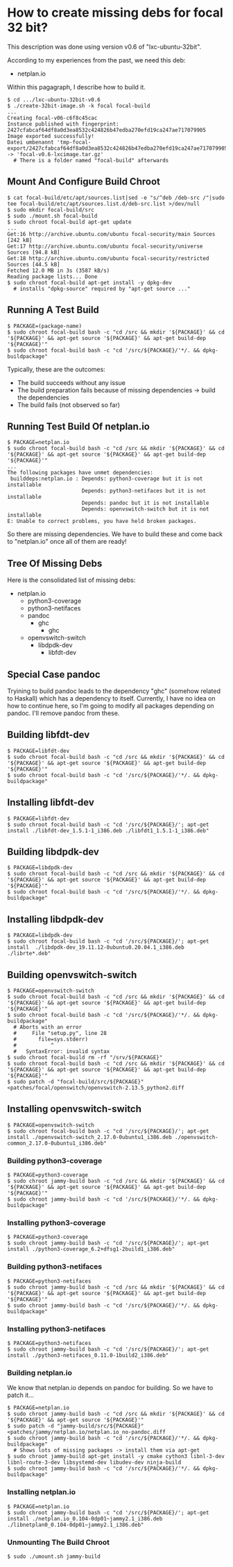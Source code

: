 How to create missing debs for focal 32 bit?
============================================

This description was done using version v0.6
of "lxc-ubuntu-32bit".

According to my experiences from the past, we need this deb:

- netplan.io

Within this pagagraph, I describe how to build it.

```
$ cd .../lxc-ubuntu-32bit-v0.6
$ ./create-32bit-image.sh -k focal focal-build
...
Creating focal-v06-c6f8c45cac
Instance published with fingerprint: 2427cfabcaf64df8a0d3ea8532c424826b47edba270efd19ca247ae717079905
Image exported successfully!           
Datei umbenannt 'tmp-focal-export/2427cfabcaf64df8a0d3ea8532c424826b47edba270efd19ca247ae717079905.tar.gz' -> 'focal-v0.6-lxcimage.tar.gz'
  # There is a folder named "focal-build" afterwards
```

## Mount And Configure Build Chroot

```
$ cat focal-build/etc/apt/sources.list|sed -e "s/^deb /deb-src /"|sudo tee focal-build/etc/apt/sources.list.d/deb-src.list >/dev/null
$ sudo mkdir focal-build/src
$ sudo ./mount.sh focal-build
$ sudo chroot focal-build apt-get update
...
Get:16 http://archive.ubuntu.com/ubuntu focal-security/main Sources [242 kB]
Get:17 http://archive.ubuntu.com/ubuntu focal-security/universe Sources [94.8 kB]
Get:18 http://archive.ubuntu.com/ubuntu focal-security/restricted Sources [44.5 kB]
Fetched 12.0 MB in 3s (3587 kB/s)                       
Reading package lists... Done
$ sudo chroot focal-build apt-get install -y dpkg-dev
  # installs "dpkg-source" required by "apt-get source ..."
```

## Running A Test Build

```
$ PACKAGE=(package-name)
$ sudo chroot focal-build bash -c "cd /src && mkdir '${PACKAGE}' && cd '${PACKAGE}' && apt-get source '${PACKAGE}' && apt-get build-dep '${PACKAGE}'"
$ sudo chroot focal-build bash -c "cd '/src/${PACKAGE}/'*/. && dpkg-buildpackage"
```

Typically, these are the outcomes:

- The build succeeds without any issue
- The build preparation fails because of missing dependencies -> build the dependencies
- The build fails (not observed so far)

## Running Test Build Of netplan.io

```
$ PACKAGE=netplan.io
$ sudo chroot focal-build bash -c "cd /src && mkdir '${PACKAGE}' && cd '${PACKAGE}' && apt-get source '${PACKAGE}' && apt-get build-dep '${PACKAGE}'"
...
The following packages have unmet dependencies:
 builddeps:netplan.io : Depends: python3-coverage but it is not installable
                        Depends: python3-netifaces but it is not installable
                        Depends: pandoc but it is not installable
                        Depends: openvswitch-switch but it is not installable
E: Unable to correct problems, you have held broken packages.
```

So there are missing dependencies. We have to build these
and come back to "netplan.io" once all of them are ready!

## Tree Of Missing Debs

Here is the consolidated list of missing debs:

- netplan.io
  - python3-coverage
  - python3-netifaces
  - pandoc
    - ghc
      - ghc
  - openvswitch-switch
    - libdpdk-dev
      - libfdt-dev

## Special Case pandoc

Tryining to build pandoc leads to the dependency "ghc" (somehow related to Haskall)
which has a dependency to itself. Currently, I have no idea on how to continue here,
so I'm going to modify all packages depending on pandoc. I'll remove pandoc from these.

## Building libfdt-dev

```
$ PACKAGE=libfdt-dev
$ sudo chroot focal-build bash -c "cd /src && mkdir '${PACKAGE}' && cd '${PACKAGE}' && apt-get source '${PACKAGE}' && apt-get build-dep '${PACKAGE}'"
$ sudo chroot focal-build bash -c "cd '/src/${PACKAGE}/'*/. && dpkg-buildpackage"
```

## Installing libfdt-dev

```
$ PACKAGE=libfdt-dev
$ sudo chroot focal-build bash -c "cd '/src/${PACKAGE}/'; apt-get install ./libfdt-dev_1.5.1-1_i386.deb ./libfdt1_1.5.1-1_i386.deb"
```

## Building libdpdk-dev

```
$ PACKAGE=libdpdk-dev
$ sudo chroot focal-build bash -c "cd /src && mkdir '${PACKAGE}' && cd '${PACKAGE}' && apt-get source '${PACKAGE}' && apt-get build-dep '${PACKAGE}'"
$ sudo chroot focal-build bash -c "cd '/src/${PACKAGE}/'*/. && dpkg-buildpackage"
```

## Installing libdpdk-dev

```
$ PACKAGE=libdpdk-dev
$ sudo chroot focal-build bash -c "cd '/src/${PACKAGE}/'; apt-get install  ./libdpdk-dev_19.11.12-0ubuntu0.20.04.1_i386.deb ./librte*.deb"
```

## Building openvswitch-switch

```
$ PACKAGE=openvswitch-switch
$ sudo chroot focal-build bash -c "cd /src && mkdir '${PACKAGE}' && cd '${PACKAGE}' && apt-get source '${PACKAGE}' && apt-get build-dep '${PACKAGE}'"
$ sudo chroot focal-build bash -c "cd '/src/${PACKAGE}/'*/. && dpkg-buildpackage"
  # Aborts with an error
  #     File "setup.py", line 28
  #       file=sys.stderr)
  #           ^
  #   SyntaxError: invalid syntax
$ sudo chroot focal-build rm -rf "/srv/${PACKAGE}"
$ sudo chroot focal-build bash -c "cd /src && mkdir '${PACKAGE}' && cd '${PACKAGE}' && apt-get source '${PACKAGE}' && apt-get build-dep '${PACKAGE}'"
$ sudo patch -d "focal-build/src/${PACKAGE}" <patches/focal/openswitch/openvswitch-2.13.5_python2.diff

```

## Installing openvswitch-switch

```
$ PACKAGE=openvswitch-switch
$ sudo chroot focal-build bash -c "cd '/src/${PACKAGE}/'; apt-get install ./openvswitch-switch_2.17.0-0ubuntu1_i386.deb ./openvswitch-common_2.17.0-0ubuntu1_i386.deb"
```

### Building python3-coverage

```
$ PACKAGE=python3-coverage
$ sudo chroot jammy-build bash -c "cd /src && mkdir '${PACKAGE}' && cd '${PACKAGE}' && apt-get source '${PACKAGE}' && apt-get build-dep '${PACKAGE}'"
$ sudo chroot jammy-build bash -c "cd '/src/${PACKAGE}/'*/. && dpkg-buildpackage"
```

### Installing python3-coverage

```
$ PACKAGE=python3-coverage
$ sudo chroot jammy-build bash -c "cd '/src/${PACKAGE}/'; apt-get install ./python3-coverage_6.2+dfsg1-2build1_i386.deb"
```

### Building python3-netifaces

```
$ PACKAGE=python3-netifaces
$ sudo chroot jammy-build bash -c "cd /src && mkdir '${PACKAGE}' && cd '${PACKAGE}' && apt-get source '${PACKAGE}' && apt-get build-dep '${PACKAGE}'"
$ sudo chroot jammy-build bash -c "cd '/src/${PACKAGE}/'*/. && dpkg-buildpackage"
```

### Installing python3-netifaces

```
$ PACKAGE=python3-netifaces
$ sudo chroot jammy-build bash -c "cd '/src/${PACKAGE}/'; apt-get install ./python3-netifaces_0.11.0-1build2_i386.deb"
```

### Building netplan.io

We know that netplan.io depends on pandoc for building.
So we have to patch it...

```
$ PACKAGE=netplan.io
$ sudo chroot jammy-build bash -c "cd /src && mkdir '${PACKAGE}' && cd '${PACKAGE}' && apt-get source '${PACKAGE}'"
$ sudo patch -d "jammy-build/src/${PACKAGE}" <patches/jammy/netplan.io/netplan.io_no-pandoc.diff
$ sudo chroot jammy-build bash -c "cd '/src/${PACKAGE}/'*/. && dpkg-buildpackage"
  # Shows lots of missing packages -> install them via apt-get
$ sudo chroot jammy-build apt-get install -y cmake cython3 libnl-3-dev libnl-route-3-dev libsystemd-dev libudev-dev ninja-build
$ sudo chroot jammy-build bash -c "cd '/src/${PACKAGE}/'*/. && dpkg-buildpackage"
```


### Installing netplan.io

```
$ PACKAGE=netplan.io
$ sudo chroot jammy-build bash -c "cd '/src/${PACKAGE}/'; apt-get install ./netplan.io_0.104-0dp01~jammy2.1_i386.deb ./libnetplan0_0.104-0dp01~jammy2.1_i386.deb"
```

### Unmounting The Build Chroot

```
$ sudo ./umount.sh jammy-build
```
